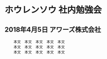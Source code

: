 # ホウレンソウ 社内勉強会

## 2018年4月5日 アワーズ株式会社
        本文　本文　本文　本文　本文
        本文　本文　本文　本文　本文
        本文　本文　本文　本文　本文
